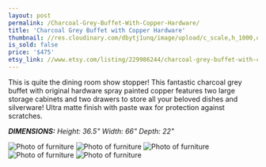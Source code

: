 ```yaml
---
layout: post
permalink: /Charcoal-Grey-Buffet-With-Copper-Hardware/
title: 'Charcoal Grey Buffet with Copper Hardware'
thumbnail: //res.cloudinary.com/dbytj1unq/image/upload/c_scale,h_1000,q_80,w_1000/v1429117036/Oakdale-Boutique/Posts/2015-01-12-Charcoal-Grey-Buffet-With-Copper-Hardware/Thumb12.jpg
is_sold: false
price: '$475'
etsy_link: //www.etsy.com/listing/229986244/charcoal-grey-buffet-with-copper
---
```


This is quite the dining room show stopper! This fantastic charcoal grey buffet with original hardware spray painted copper features two large storage cabinets and two drawers to store all your beloved dishes and silverware! Ultra matte finish with paste wax for protection against scratches. 

_**DIMENSIONS:** Height: 36.5" Width: 66" Depth: 22"_

![Photo of furniture][image1]
![Photo of furniture][image2]
![Photo of furniture][image3]
![Photo of furniture][image4]
![Photo of furniture][image5]

<!-- Images -->
[image1]: //res.cloudinary.com/dbytj1unq/image/upload/c_limit,q_80,w_2000/v1429117038/Oakdale-Boutique/Posts/2015-01-12-Charcoal-Grey-Buffet-With-Copper-Hardware/IMG_8404.jpg

[image2]: //res.cloudinary.com/dbytj1unq/image/upload/c_limit,q_80,w_2000/v1429117038/Oakdale-Boutique/Posts/2015-01-12-Charcoal-Grey-Buffet-With-Copper-Hardware/IMG_8410.jpg

[image3]: //res.cloudinary.com/dbytj1unq/image/upload/c_scale,q_80,w_2000/v1429117037/Oakdale-Boutique/Posts/2015-01-12-Charcoal-Grey-Buffet-With-Copper-Hardware/IMG_8413.jpg

[image4]: //res.cloudinary.com/dbytj1unq/image/upload/c_limit,q_80,w_2000/v1429117036/Oakdale-Boutique/Posts/2015-01-12-Charcoal-Grey-Buffet-With-Copper-Hardware/IMG_8418.jpg

[image5]: //res.cloudinary.com/dbytj1unq/image/upload/c_limit,q_80,w_2000/v1429117037/Oakdale-Boutique/Posts/2015-01-12-Charcoal-Grey-Buffet-With-Copper-Hardware/IMG_8419.jpg
